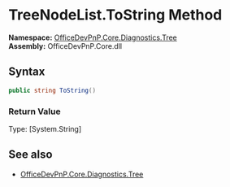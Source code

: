 # TreeNodeList.ToString Method  
**Namespace:** [OfficeDevPnP.Core.Diagnostics.Tree](OfficeDevPnP.Core.Diagnostics.Tree.md)  
**Assembly:** OfficeDevPnP.Core.dll  
## Syntax
```C#
public string ToString()
```
### Return Value
Type: [System.String]  

## See also
- [OfficeDevPnP.Core.Diagnostics.Tree](OfficeDevPnP.Core.Diagnostics.Tree.md)
